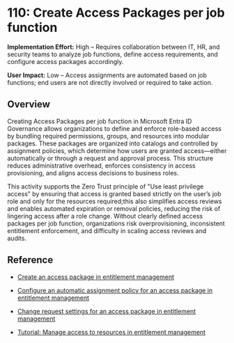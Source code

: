 # 110: Create Access Packages per job function

**Implementation Effort:** High – Requires collaboration between IT, HR, and security teams to analyze job functions, define access requirements, and configure access packages accordingly.

**User Impact:** Low – Access assignments are automated based on job functions; end users are not directly involved or required to take action.

## Overview

Creating Access Packages per job function in Microsoft Entra ID Governance allows organizations to define and enforce role-based access by bundling required permissions, groups, and resources into modular packages. These packages are organized into catalogs and controlled by assignment policies, which determine how users are granted access—either automatically or through a request and approval process. This structure reduces administrative overhead, enforces consistency in access provisioning, and aligns access decisions to business roles.

This activity supports the Zero Trust principle of "Use least privilege access" by ensuring that access is granted based strictly on the user’s job role and only for the resources required;this also simplifies access reviews and enables automated expiration or removal policies, reducing the risk of lingering access after a role change. Without clearly defined access packages per job function, organizations risk overprovisioning, inconsistent entitlement enforcement, and difficulty in scaling access reviews and audits.

## Reference

* [Create an access package in entitlement management](https://learn.microsoft.com/en-us/entra/id-governance/entitlement-management-access-package-create)

* [Configure an automatic assignment policy for an access package in entitlement management](https://learn.microsoft.com/en-us/entra/id-governance/entitlement-management-access-package-auto-assignment)

* [Change request settings for an access package in entitlement management](https://learn.microsoft.com/en-us/entra/id-governance/entitlement-management-access-package-request-policy)

* [Tutorial: Manage access to resources in entitlement management](https://learn.microsoft.com/en-us/entra/id-governance/entitlement-management-access-package-first)
